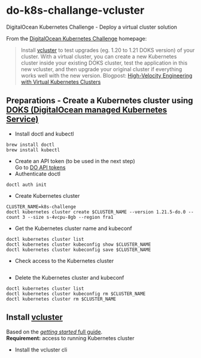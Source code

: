 # do-k8s-challange-vcluster
DigitalOcean Kubernetes Challenge - Deploy a virtual cluster solution

From the [DigitalOcean Kubernetes Challenge](https://www.digitalocean.com/community/pages/kubernetes-challenge) homepage:

> Install [vcluster](https://www.vcluster.com/) to test upgrades (eg. 1.20 to 1.21 DOKS version) of your cluster. With a virtual cluster, you can create a new Kubernetes cluster inside your existing DOKS cluster, test the application in this new vcluster, and then upgrade your original cluster if everything works well with the new version. Blogpost: [High-Velocity Engineering with Virtual Kubernetes Clusters](https://loft-sh.medium.com/high-velocity-engineering-with-virtual-kubernetes-clusters-7df929ac6d0a)


## Preparations - Create a Kubernetes cluster using [DOKS (DigitalOcean managed Kubernetes Service)](https://www.digitalocean.com/products/kubernetes/)

- Install doctl and kubectl
```
brew install doctl
brew install kubectl
```
- Create an API token (to be used in the next step)  
Go to [DO API tokens](https://cloud.digitalocean.com/account/api/tokens)
- Authenticate doctl
```
doctl auth init
```
- Create Kubernetes cluster
```
CLUSTER_NAME=k8s-challenge
doctl kubernetes cluster create $CLUSTER_NAME --version 1.21.5-do.0 --count 3 --size s-4vcpu-8gb --region fra1
```
- Get the Kubernetes cluster name and kubeconf
```
doctl kubernetes cluster list
doctl kubernetes cluster kubeconfig show $CLUSTER_NAME
doctl kubernetes cluster kubeconfig save $CLUSTER_NAME
```
- Check access to the Kubernetes cluster
```

```
- Delete the Kubernetes cluster and kubeconf
```
doctl kubernetes cluster list
doctl kubernetes cluster kubeconfig rm $CLUSTER_NAME
doctl kubernetes cluster rm $CLUSTER_NAME
```

## Install [vcluster](https://www.vcluster.com)

Based on the [_getting started_ full guide](https://www.vcluster.com/docs/getting-started/setup).  
**Requirement:** access to running Kubernetes cluster
- Install the vcluster cli
